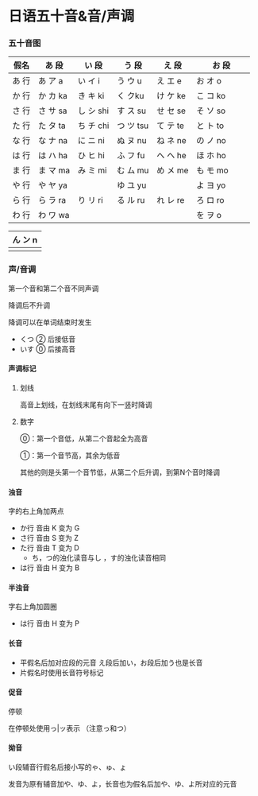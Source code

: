 # 日语五十音&音/声调

### 五十音图

<table><thead><tr><th>假名</th><th>あ 段</th><th>い 段</th><th>う 段</th><th>え 段</th><th width="100">お 段</th></tr></thead><tbody><tr><td>あ 行</td><td>あ ア a</td><td>い イ i</td><td>う ウ u</td><td>え エ e</td><td>お オ o</td></tr><tr><td>か 行</td><td>か カ ka</td><td>き キ ki</td><td>く クku</td><td>け ケ ke</td><td>こ コ ko</td></tr><tr><td>さ 行</td><td>さ サ sa</td><td>し シ shi</td><td>す ス su</td><td>せ セ se</td><td>そ ソ so</td></tr><tr><td>た 行</td><td>た タ ta</td><td>ち チ chi</td><td>つ ツ tsu</td><td>て テ te</td><td>と ト to</td></tr><tr><td>な 行</td><td>な ナ na</td><td>に ニ ni</td><td>ぬ ヌ nu</td><td>ね ネ ne</td><td>の ノ no</td></tr><tr><td>は 行</td><td>は ハ ha</td><td>ひ ヒ hi</td><td>ふ フ fu</td><td>へ ヘ he</td><td>ほ ホ ho</td></tr><tr><td>ま 行</td><td>ま マ ma</td><td>み ミ mi</td><td>む ム mu</td><td>め メ me</td><td>も モ mo</td></tr><tr><td>や 行</td><td>や ヤ ya</td><td></td><td>ゆ ユ yu</td><td></td><td>よ ヨ yo</td></tr><tr><td>ら 行</td><td>ら ラ ra</td><td>り リ ri</td><td>る ル ru</td><td>れ レ re</td><td>ろ ロ ro</td></tr><tr><td>わ 行</td><td>わ ワ wa</td><td></td><td></td><td></td><td>を ヲ o</td></tr></tbody></table>

| ん ン n |
| :---: |
|       |

### 声/音调

第一个音和第二个音不同声调

降调后不升调

降调可以在单词结束时发生

* くつ ② 后接低音
* いす ⓪ 后接高音

#### 声调标记

1.  划线

    高音上划线，在划线末尾有向下一竖时降调
2.  数字

    ⓪：第一个音低，从第二个音起全为高音

    ①：第一个音节高，其余为低音

    其他的则是头第一个音节低，从第二个后升调，到第N个音时降调

#### 浊音

字的右上角加两点

* か行 音由 K 变为 G
* さ行 音由 S 变为 Z
* た行 音由 T 变为 D
  * ち，つ的浊化读音与し ，す的浊化读音相同
* は行 音由 H 变为 B

#### 半浊音

字右上角加圆圈

* は行 音由 H 变为 P

#### 长音

* 平假名后加对应段的元音 え段后加い，お段后加う也是长音
* 片假名时使用长音符号标记

#### 促音

停顿

在停顿处使用っ|ッ表示 （注意っ和つ）

#### 拗音

い段辅音行假名后接小写的ゃ、ゅ、ょ

发音为原有辅音加や、ゆ、よ，长音也为假名后加や、ゆ、よ所对应的元音

